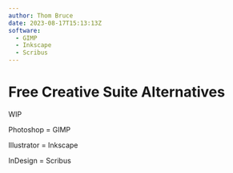 ```yaml
---
author: Thom Bruce
date: 2023-08-17T15:13:13Z
software:
  - GIMP
  - Inkscape
  - Scribus
---
```


# Free Creative Suite Alternatives

WIP

Photoshop = GIMP

Illustrator = Inkscape

InDesign = Scribus
